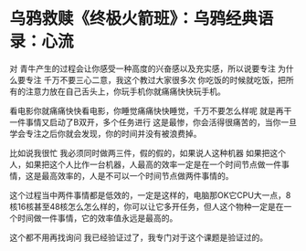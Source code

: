 # 乌鸦救赎《终极火箭班》：乌鸦经典语录：心流

对 青牛产生的过程会让你感受一种高度的兴奋感以及充实感，所以说要专注 为什么要专注 千万不要三心二意，我这个教过大家很多次 你吃饭的时候就吃饭，把所有的注意力放在自己舌头上，你玩手机你就痛痛快快玩手机。

看电影你就痛痛快快看电影，你睡觉痛痛快快睡觉，千万不要怎么样呢 就是再干一件事情又启动了B双开，多个任务进行 这是最惨，你会活得很痛苦的，当你一旦学会专注之后你就会发现，你的时间并没有被浪费掉。

比如说我很忙 我必须同时做两三件，假的假的，如果说人这种机器 如果把这个人，如果把这个人比作一台机器，人最高的效率一定是在一个时间节点做一件事情，这是最高效率的，人是不可以一个时间节点做两件事情的。

这个过程当中两件事情都是低效的，一定是这样的，电脑那OK它CPU大一点，8核16核甚至48核怎么怎么样的，你可以让它多开任务，但人这个物种一定是在一个时间做一件事情，它的效率值永远是最高的。

这个都不用再找询问 我已经验证过了，我专门对于这个课题是验证过的。